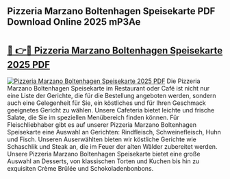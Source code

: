 ## Pizzeria Marzano Boltenhagen Speisekarte PDF Download Online 2025 mP3Ae

# <h2><a href="http://gc5hm5p.nevu.top/?p=Pizzeria+Marzano+Boltenhagen+Speisekarte">🔗 👉🔴 Pizzeria Marzano Boltenhagen Speisekarte 2025 PDF</a></h2>

[![Pizzeria Marzano Boltenhagen Speisekarte 2025 PDF](https://i.imgur.com/dBaPXMq.png)](http://gc5hm5p.nevu.top/?p=Pizzeria+Marzano+Boltenhagen+Speisekarte)
Die Pizzeria Marzano Boltenhagen Speisekarte im Restaurant oder Café ist nicht nur eine Liste der Gerichte, die für die Bestellung angeboten werden, sondern auch eine Gelegenheit für Sie, ein köstliches und für Ihren Geschmack geeignetes Gericht zu wählen. Unsere Cafeteria bietet leichte und frische Salate, die Sie im speziellen Menübereich finden können. Für Fleischliebhaber gibt es auf unserer Pizzeria Marzano Boltenhagen Speisekarte eine Auswahl an Gerichten: Rindfleisch, Schweinefleisch, Huhn und Fisch. Unseren Auserwählten bieten wir köstliche Gerichte wie Schaschlik und Steak an, die im Feuer der alten Wälder zubereitet werden. Unsere Pizzeria Marzano Boltenhagen Speisekarte bietet eine große Auswahl an Desserts, von klassischen Torten und Kuchen bis hin zu exquisiten Crème Brûlée und Schokoladenbonbons.
